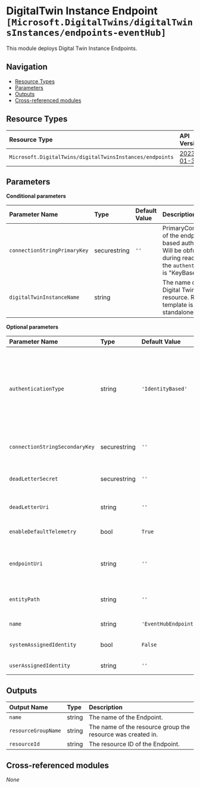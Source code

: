 # DigitalTwin Instance Endpoint `[Microsoft.DigitalTwins/digitalTwinsInstances/endpoints-eventHub]`

This module deploys Digital Twin Instance Endpoints.

## Navigation

- [Resource Types](#Resource-Types)
- [Parameters](#Parameters)
- [Outputs](#Outputs)
- [Cross-referenced modules](#Cross-referenced-modules)

## Resource Types

| Resource Type | API Version |
| :-- | :-- |
| `Microsoft.DigitalTwins/digitalTwinsInstances/endpoints` | [2023-01-31](https://learn.microsoft.com/en-us/azure/templates/Microsoft.DigitalTwins/digitalTwinsInstances/endpoints) |

## Parameters

**Conditional parameters**

| Parameter Name | Type | Default Value | Description |
| :-- | :-- | :-- | :-- |
| `connectionStringPrimaryKey` | securestring | `''` | PrimaryConnectionString of the endpoint for key-based authentication. Will be obfuscated during read. Required if the `authenticationType` is "KeyBased". |
| `digitalTwinInstanceName` | string |  | The name of the parent Digital Twin Instance resource. Required if the template is used in a standalone deployment. |

**Optional parameters**

| Parameter Name | Type | Default Value | Allowed Values | Description |
| :-- | :-- | :-- | :-- | :-- |
| `authenticationType` | string | `'IdentityBased'` | `[IdentityBased, KeyBased]` | Specifies the authentication type being used for connecting to the endpoint. If 'KeyBased' is selected, a connection string must be specified (at least the primary connection string). If 'IdentityBased' is selected, the endpointUri and entityPath properties must be specified. |
| `connectionStringSecondaryKey` | securestring | `''` |  | SecondaryConnectionString of the endpoint for key-based authentication. Will be obfuscated during read. |
| `deadLetterSecret` | securestring | `''` |  | Dead letter storage secret for key-based authentication. Will be obfuscated during read. |
| `deadLetterUri` | string | `''` |  | Dead letter storage URL for identity-based authentication. |
| `enableDefaultTelemetry` | bool | `True` |  | Enable telemetry via the Customer Usage Attribution ID (GUID). |
| `endpointUri` | string | `''` |  | The URL of the EventHub namespace for identity-based authentication. It must include the protocol 'sb://'. |
| `entityPath` | string | `''` |  | The EventHub name in the EventHub namespace for identity-based authentication. |
| `name` | string | `'EventHubEndpoint'` |  | The name of the Digital Twin Endpoint. |
| `systemAssignedIdentity` | bool | `False` |  | Enables system assigned managed identity on the resource. |
| `userAssignedIdentity` | string | `''` |  | The ID to assign to the resource. |


## Outputs

| Output Name | Type | Description |
| :-- | :-- | :-- |
| `name` | string | The name of the Endpoint. |
| `resourceGroupName` | string | The name of the resource group the resource was created in. |
| `resourceId` | string | The resource ID of the Endpoint. |

## Cross-referenced modules

_None_
